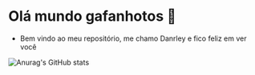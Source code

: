 # Olá mundo gafanhotos 🖖

- Bem vindo ao meu repositório, me chamo Danrley e fico feliz em ver você


![Anurag's GitHub stats](https://github-readme-stats.vercel.app/api?username=dynmopi&show_icons=true&theme=dark)
